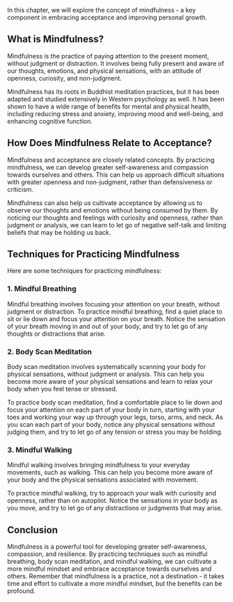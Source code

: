 
In this chapter, we will explore the concept of mindfulness - a key component in embracing acceptance and improving personal growth.

What is Mindfulness?
--------------------

Mindfulness is the practice of paying attention to the present moment, without judgment or distraction. It involves being fully present and aware of our thoughts, emotions, and physical sensations, with an attitude of openness, curiosity, and non-judgment.

Mindfulness has its roots in Buddhist meditation practices, but it has been adapted and studied extensively in Western psychology as well. It has been shown to have a wide range of benefits for mental and physical health, including reducing stress and anxiety, improving mood and well-being, and enhancing cognitive function.

How Does Mindfulness Relate to Acceptance?
------------------------------------------

Mindfulness and acceptance are closely related concepts. By practicing mindfulness, we can develop greater self-awareness and compassion towards ourselves and others. This can help us approach difficult situations with greater openness and non-judgment, rather than defensiveness or criticism.

Mindfulness can also help us cultivate acceptance by allowing us to observe our thoughts and emotions without being consumed by them. By noticing our thoughts and feelings with curiosity and openness, rather than judgment or analysis, we can learn to let go of negative self-talk and limiting beliefs that may be holding us back.

Techniques for Practicing Mindfulness
-------------------------------------

Here are some techniques for practicing mindfulness:

### 1. Mindful Breathing

Mindful breathing involves focusing your attention on your breath, without judgment or distraction. To practice mindful breathing, find a quiet place to sit or lie down and focus your attention on your breath. Notice the sensation of your breath moving in and out of your body, and try to let go of any thoughts or distractions that arise.

### 2. Body Scan Meditation

Body scan meditation involves systematically scanning your body for physical sensations, without judgment or analysis. This can help you become more aware of your physical sensations and learn to relax your body when you feel tense or stressed.

To practice body scan meditation, find a comfortable place to lie down and focus your attention on each part of your body in turn, starting with your toes and working your way up through your legs, torso, arms, and neck. As you scan each part of your body, notice any physical sensations without judging them, and try to let go of any tension or stress you may be holding.

### 3. Mindful Walking

Mindful walking involves bringing mindfulness to your everyday movements, such as walking. This can help you become more aware of your body and the physical sensations associated with movement.

To practice mindful walking, try to approach your walk with curiosity and openness, rather than on autopilot. Notice the sensations in your body as you move, and try to let go of any distractions or judgments that may arise.

Conclusion
----------

Mindfulness is a powerful tool for developing greater self-awareness, compassion, and resilience. By practicing techniques such as mindful breathing, body scan meditation, and mindful walking, we can cultivate a more mindful mindset and embrace acceptance towards ourselves and others. Remember that mindfulness is a practice, not a destination - it takes time and effort to cultivate a more mindful mindset, but the benefits can be profound.

